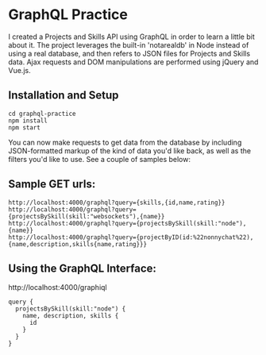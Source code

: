 # GraphQL Practice

I created a Projects and Skills API using GraphQL in order to learn a little bit about it. The project leverages the built-in 'notarealdb' in Node instead of using a real database, and then refers to JSON files for Projects and Skills data. Ajax requests and DOM manipulations are performed using jQuery and Vue.js.

## Installation and Setup

```
cd graphql-practice
npm install
npm start
```

You can now make requests to get data from the database by including JSON-formatted markup of the kind of data you'd like back, as well as the filters you'd like to use. See a couple of samples below:

## Sample GET urls:

```
http://localhost:4000/graphql?query={skills,{id,name,rating}}
http://localhost:4000/graphql?query={projectsBySkill(skill:"websockets"),{name}}
http://localhost:4000/graphql?query={projectsBySkill(skill:"node"),{name}}
http://localhost:4000/graphql?query={projectByID(id:%22nonnychat%22),{name,description,skills{name,rating}}}
```
## Using the GraphQL Interface:

http://localhost:4000/graphiql

```
query {
  projectsBySkill(skill:"node") {
    name, description, skills {
      id
    }
  }
}
```
